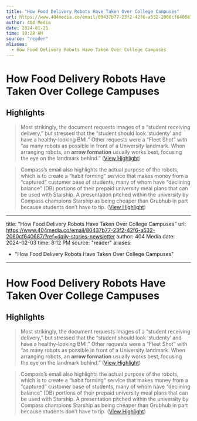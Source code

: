 ```yaml
---
title: "How Food Delivery Robots Have Taken Over College Campuses"
url: https://www.404media.co/email/80437b77-23f2-42f6-a532-2060cf640687/?ref=daily-stories-newsletter
author: 404 Media
date: 2024-01-21
time: 10:28 AM
source: "reader"
aliases:
  - How Food Delivery Robots Have Taken Over College Campuses
---
```

# How Food Delivery Robots Have Taken Over College Campuses

## Highlights
> Most strikingly, the document requests images of a “student receiving delivery,” but stressed that the “student should look ‘studenty’ and have a healthy-looking BMI.” Other requests were a “Fleet Shot” with “as many robots as possible in front of a University landmark. When arranging robots, an **arrow formation** usually works best, focusing the eye on the landmark behind.” ([View Highlight](https://read.readwise.io/read/01hmcqn4wt9vnyyaqb8yr2v4ty))

> Compass’s email also highlights the actual purpose of the robots, which is to create a “habit forming” service that makes money from a “captured” customer base of students, many of whom have “declining balance” (DB) portions of their prepaid university meal plans that can be used with Starship. A presentation pitched within the university by Compass champions Starship as being cheaper than Grubhub in part because students don’t have to tip. ([View Highlight](https://read.readwise.io/read/01hmcr4zms30dc7t26f2p88xkv))

---
title: "How Food Delivery Robots Have Taken Over College Campuses"
url: https://www.404media.co/email/80437b77-23f2-42f6-a532-2060cf640687/?ref=daily-stories-newsletter
author: 404 Media
date: 2024-02-03
time: 8:12 PM
source: "reader"
aliases:
  - "How Food Delivery Robots Have Taken Over College Campuses"
---
# How Food Delivery Robots Have Taken Over College Campuses

## Highlights
> Most strikingly, the document requests images of a “student receiving delivery,” but stressed that the “student should look ‘studenty’ and have a healthy-looking BMI.” Other requests were a “Fleet Shot” with “as many robots as possible in front of a University landmark. When arranging robots, an **arrow formation** usually works best, focusing the eye on the landmark behind.” ([View Highlight](https://read.readwise.io/read/01hmcqn4wt9vnyyaqb8yr2v4ty))

> Compass’s email also highlights the actual purpose of the robots, which is to create a “habit forming” service that makes money from a “captured” customer base of students, many of whom have “declining balance” (DB) portions of their prepaid university meal plans that can be used with Starship. A presentation pitched within the university by Compass champions Starship as being cheaper than Grubhub in part because students don’t have to tip. ([View Highlight](https://read.readwise.io/read/01hmcr4zms30dc7t26f2p88xkv))

